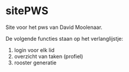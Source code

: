 # sitePWS
Site voor het pws van David Moolenaar.

De volgende functies staan op het verlanglijstje:
 1. login voor elk lid
 2. overzicht van taken (profiel)
 3. rooster generatie
